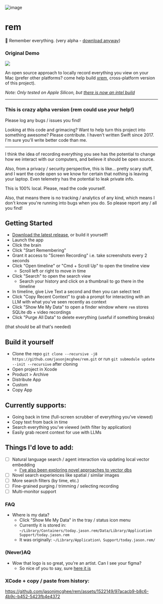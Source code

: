 ![image](https://github.com/jasonjmcghee/rem/assets/1522149/bc7368dc-90b5-42a3-abba-9d365b368ddb)

# rem

🧠 Remember everything. (very alpha - [download anyway](https://github.com/jasonjmcghee/rem/releases))

### Original Demo
<a href="https://www.loom.com/share/091a48b318f04f22bdada62716298948">
  <img style="max-width:300px;" src="https://cdn.loom.com/sessions/thumbnails/091a48b318f04f22bdada62716298948-with-play.gif">
</a>

An open source approach to locally record everything you view on your Mac (prefer other platforms? come help build [xrem](https://github.com/jasonjmcghee/xrem), cross-platform version of this project).

_Note: Only tested on Apple Silicon, but [there is now an intel build](https://github.com/jasonjmcghee/rem/releases/download/v0.1.11/rem-0.1.11-intel.dmg)_

---

### This is crazy alpha version (rem could use _your_ help!)

Please log any bugs / issues you find!

Looking at this code and grimacing? Want to help turn this project into something awesome? Please contribute. I haven't written Swift since 2017. I'm sure you'll write better code than me.

---

I think the idea of recording everything you see has the potential to change how we interact
with our computers, and believe it should be open source.

Also, from a privacy / security perspective, this is like... pretty scary stuff, and I want the code open
so we know for certain that nothing is leaving your laptop. Even telemetry has the potential to
leak private info.

This is 100% local. Please, read the code yourself.

Also, that means there is no tracking / analytics of any kind, which means I don't know you're running into bugs when you do. So please report any / all you find!

## Getting Started

- [Download the latest release](https://github.com/jasonjmcghee/rem/releases), or build it yourself!
- Launch the app
- Click the brain
- Click "Start Remembering"
- Grant it access to "Screen Recording" i.e. take screenshots every 2 seconds
- Click "Open timeline" or "Cmd + Scroll Up" to open the timeline view
    - Scroll left or right to move in time
- Click "Search" to open the search view
    - Search your history and click on a thumbnail to go there in the timeline
- In timeline, give Live Text a second and then you can select text
- Click "Copy Recent Context" to grab a prompt for interacting with an LLM with what you've seen recently as context
- Click "Show Me My Data" to open a finder window where `rem` stores SQLite db + video recordings
- Click "Purge All Data" to delete everything (useful if something breaks)

(that should be all that's needed)

## Build it yourself

- Clone the repo `git clone --recursive -j8 https://github.com/jasonjmcghee/rem.git` or run `git submodule update --init --recursive` after cloning
- Open project in Xcode
- Product > Archive
- Distribute App
- Custom
- Copy App

## Currently supports:
- Going back in time (full-screen scrubber of everything you've viewed)
- Copy text from back in time
- Search everything you've viewed (with filter by application)
- Easily grab recent context for use with LLMs

## Things I'd love to add:
- [ ] Natural language search / agent interaction via updating local vector embedding
    - [I've also been exploring novel approaches to vector dbs](https://github.com/jasonjmcghee/portable-hnsw)
- [ ] Novel search experiences like spatial / similar images
- [ ] More search filters (by time, etc.)
- [ ] Fine-grained purging / trimming / selecting recording
- [ ] Multi-monitor support

### FAQ
- Where is my data?
    - Click "Show Me My Data" in the tray / status icon menu
    - Currently it is stored in: `~/Library/Containers/today.jason.rem/Data/Library/Application Support/today.jason.rem`
    - It was originally: `~/Library/Application\ Support/today.jason.rem/`

### (Never)AQ
- Wow that logo is so great, you're an artist. Can I see your figma?
    - So nice of you to say, sure [here it is](https://www.figma.com/file/Rr2vUXjsRb9SJMssQbEllA/rem-icons?type=design&node-id=0%3A1&mode=design&t=QhtJ7L1z4rIXTG4M-1)

### XCode + copy / paste from history:

https://github.com/jasonjmcghee/rem/assets/1522149/97acacb9-b8c6-4b9c-b452-5423fb4e4372

